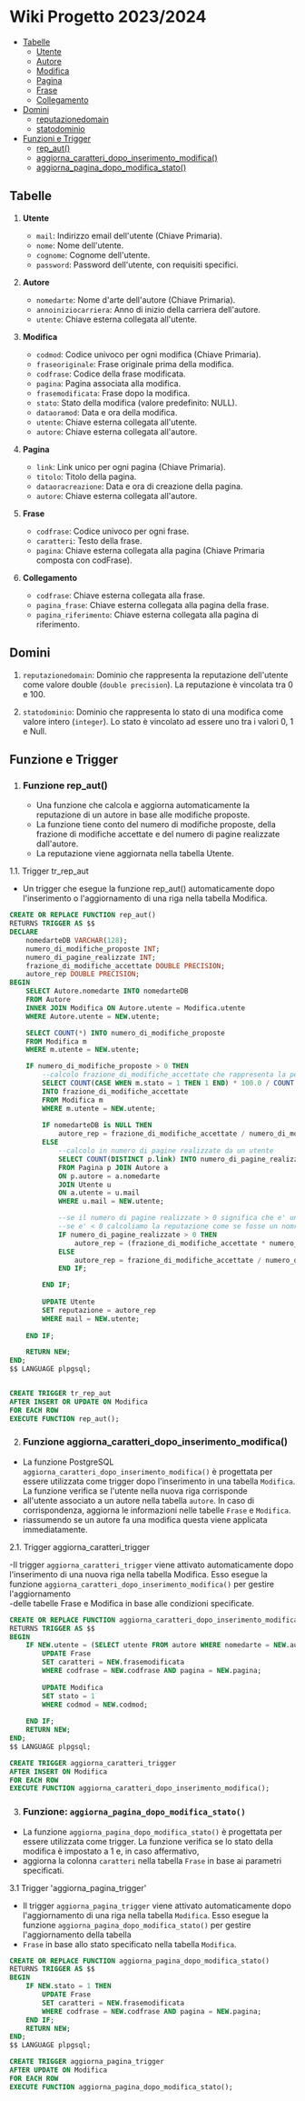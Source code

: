 # Wiki Progetto 2023/2024

- [Tabelle](#tabelle)
  - [Utente](#utente)
  - [Autore](#autore)
  - [Modifica](#modifica)
  - [Pagina](#pagina)
  - [Frase](#frase)
  - [Collegamento](#collegamento)
- [Domini](#domini)
  - [reputazionedomain](#reputazionedomain)
  - [statodominio](#statodominio)
- [Funzioni e Trigger](#funzioni-e-trigger)
  - [rep_aut()](#funzione-rep_aut)
  - [aggiorna_caratteri_dopo_inserimento_modifica()](#funzione-aggiorna_caratteri_dopo_inserimento_modifica)
  - [aggiorna_pagina_dopo_modifica_stato()](#funzione-aggiorna_pagina_dopo_modifica_stato)

## Tabelle

1. **Utente**
   - `mail`: Indirizzo email dell'utente (Chiave Primaria).
   - `nome`: Nome dell'utente.
   - `cognome`: Cognome dell'utente.
   - `password`: Password dell'utente, con requisiti specifici.

2. **Autore**
   - `nomedarte`: Nome d'arte dell'autore (Chiave Primaria).
   - `annoiniziocarriera`: Anno di inizio della carriera dell'autore.
   - `utente`: Chiave esterna collegata all'utente.

3. **Modifica**
   - `codmod`: Codice univoco per ogni modifica (Chiave Primaria).
   - `fraseoriginale`: Frase originale prima della modifica.
   - `codfrase`: Codice della frase modificata.
   - `pagina`: Pagina associata alla modifica.
   - `frasemodificata`: Frase dopo la modifica.
   - `stato`: Stato della modifica (valore predefinito: NULL).
   - `dataoramod`: Data e ora della modifica.
   - `utente`: Chiave esterna collegata all'utente.
   - `autore`: Chiave esterna collegata all'autore.

4. **Pagina**
   - `link`: Link unico per ogni pagina (Chiave Primaria).
   - `titolo`: Titolo della pagina.
   - `dataoracreazione`: Data e ora di creazione della pagina.
   - `autore`: Chiave esterna collegata all'autore.

5. **Frase**
   - `codfrase`: Codice univoco per ogni frase.
   - `caratteri`: Testo della frase.
   - `pagina`: Chiave esterna collegata alla pagina (Chiave Primaria composta con codFrase).

6. **Collegamento**
   - `codfrase`: Chiave esterna collegata alla frase.
   - `pagina_frase`: Chiave esterna collegata alla pagina della frase.
   - `pagina_riferimento`: Chiave esterna collegata alla pagina di riferimento.
  
## Domini

1. `reputazionedomain`: Dominio che rappresenta la reputazione dell'utente come valore double (`double precision`). La reputazione è vincolata tra 0 e 100.

2. `statodominio`: Dominio che rappresenta lo stato di una modifica come valore intero (`integer`). Lo stato è vincolato ad essere uno tra i valori 0, 1 e Null.

## Funzione e Trigger

1. ### Funzione rep_aut()
   - Una funzione che calcola e aggiorna automaticamente la reputazione di un autore in base alle modifiche proposte.
   - La funzione tiene conto del numero di modifiche proposte, della frazione di modifiche accettate e del numero di pagine realizzate dall'autore.
   - La reputazione viene aggiornata nella tabella Utente.

1.1. Trigger tr_rep_aut
   - Un trigger che esegue la funzione rep_aut() automaticamente dopo l'inserimento o l'aggiornamento di una riga nella tabella Modifica.

```sql
CREATE OR REPLACE FUNCTION rep_aut()
RETURNS TRIGGER AS $$
DECLARE
    nomedarteDB VARCHAR(128);
    numero_di_modifiche_proposte INT;
    numero_di_pagine_realizzate INT;
    frazione_di_modifiche_accettate DOUBLE PRECISION;
    autore_rep DOUBLE PRECISION;
BEGIN
    SELECT Autore.nomedarte INTO nomedarteDB
    FROM Autore
    INNER JOIN Modifica ON Autore.utente = Modifica.utente
    WHERE Autore.utente = NEW.utente;

    SELECT COUNT(*) INTO numero_di_modifiche_proposte
    FROM Modifica m
    WHERE m.utente = NEW.utente;

    IF numero_di_modifiche_proposte > 0 THEN
		--calcolo frazione_di_modifiche_accettate che rappresenta la percentuale di modifiche proposte dall'utente che sono state accettate.
		SELECT COUNT(CASE WHEN m.stato = 1 THEN 1 END) * 100.0 / COUNT(*) 
		INTO frazione_di_modifiche_accettate
		FROM Modifica m
		WHERE m.utente = NEW.utente;
		
		IF nomedarteDB is NULL THEN
			autore_rep = frazione_di_modifiche_accettate / numero_di_modifiche_proposte;
		ELSE
			--calcolo in numero di pagine realizzate da un utente
			SELECT COUNT(DISTINCT p.link) INTO numero_di_pagine_realizzate
			FROM Pagina p JOIN Autore a 
			ON p.autore = a.nomedarte 
			JOIN Utente u 
			ON a.utente = u.mail
			WHERE u.mail = NEW.utente;

			--se il numero di pagine realizzate > 0 significa che e' un autore che creato una pagina. avra' una propria reputazione
			--se e' < 0 calcoliamo la reputazione come se fosse un nomrale utente.
			IF numero_di_pagine_realizzate > 0 THEN
				autore_rep = (frazione_di_modifiche_accettate * numero_di_pagine_realizzate) / numero_di_modifiche_proposte;
			ELSE
				autore_rep = frazione_di_modifiche_accettate / numero_di_modifiche_proposte;
			END IF;

		END IF;
		
		UPDATE Utente
		SET reputazione = autore_rep
		WHERE mail = NEW.utente;
		
    END IF;

    RETURN NEW;
END;
$$ LANGUAGE plpgsql;


CREATE TRIGGER tr_rep_aut
AFTER INSERT OR UPDATE ON Modifica
FOR EACH ROW
EXECUTE FUNCTION rep_aut();
```
   
2. ### Funzione aggiorna_caratteri_dopo_inserimento_modifica()

  - La funzione PostgreSQL `aggiorna_caratteri_dopo_inserimento_modifica()` è progettata per essere utilizzata come trigger dopo l'inserimento in una tabella `Modifica`. La funzione verifica se l'utente nella nuova riga corrisponde
  - all'utente associato a un autore nella tabella `autore`. In caso di corrispondenza, aggiorna le informazioni nelle tabelle `Frase` e `Modifica`.
  - riassumendo se un autore fa una modifica questa viene applicata immediatamente.
    
2.1. Trigger aggiorna_caratteri_trigger

  -Il trigger `aggiorna_caratteri_trigger` viene attivato automaticamente dopo l'inserimento di una nuova riga nella tabella Modifica. Esso esegue la funzione `aggiorna_caratteri_dopo_inserimento_modifica()` per gestire l'aggiornamento   
  -delle tabelle Frase e Modifica in base alle condizioni specificate.

```sql
CREATE OR REPLACE FUNCTION aggiorna_caratteri_dopo_inserimento_modifica()
RETURNS TRIGGER AS $$
BEGIN
    IF NEW.utente = (SELECT utente FROM autore WHERE nomedarte = NEW.autore) THEN
        UPDATE Frase
        SET caratteri = NEW.frasemodificata
        WHERE codfrase = NEW.codfrase AND pagina = NEW.pagina;
		
		UPDATE Modifica
        SET stato = 1
        WHERE codmod = NEW.codmod;
		
    END IF; 
    RETURN NEW;
END;
$$ LANGUAGE plpgsql;

CREATE TRIGGER aggiorna_caratteri_trigger
AFTER INSERT ON Modifica
FOR EACH ROW
EXECUTE FUNCTION aggiorna_caratteri_dopo_inserimento_modifica();
```

3. ### Funzione: `aggiorna_pagina_dopo_modifica_stato()`
  - La funzione `aggiorna_pagina_dopo_modifica_stato()` è progettata per essere utilizzata come trigger. La funzione verifica se lo stato della modifica è impostato a 1 e, in caso affermativo,
  - aggiorna la colonna `caratteri` nella tabella `Frase` in base ai parametri specificati.

3.1 Trigger 'aggiorna_pagina_trigger'
  - Il trigger `aggiorna_pagina_trigger` viene attivato automaticamente dopo l'aggiornamento di una riga nella tabella `Modifica`. Esso esegue la funzione `aggiorna_pagina_dopo_modifica_stato()` per gestire l'aggiornamento della tabella
  - `Frase` in base allo stato specificato nella tabella `Modifica`.

```sql
CREATE OR REPLACE FUNCTION aggiorna_pagina_dopo_modifica_stato()
RETURNS TRIGGER AS $$
BEGIN
    IF NEW.stato = 1 THEN
        UPDATE Frase
        SET caratteri = NEW.frasemodificata
        WHERE codfrase = NEW.codfrase AND pagina = NEW.pagina;
    END IF;
    RETURN NEW;
END;
$$ LANGUAGE plpgsql;

CREATE TRIGGER aggiorna_pagina_trigger
AFTER UPDATE ON Modifica
FOR EACH ROW
EXECUTE FUNCTION aggiorna_pagina_dopo_modifica_stato();
```

